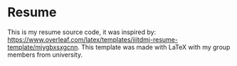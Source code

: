 # Resume
This is my resume source code, it was inspired by: https://www.overleaf.com/latex/templates/iiitdmj-resume-template/mjygbxsxgcnn. This template was made with LaTeX with my group members from university.  
